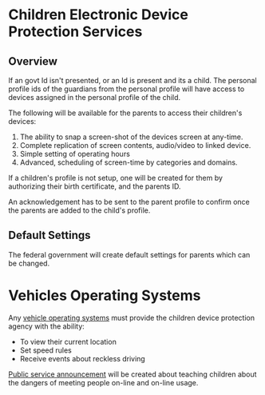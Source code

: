# Children Electronic Device Protection Services

## Overview

If an govt Id isn't presented, or an Id is present and its a child. The personal profile ids of the guardians from the personal profile will have access to devices assigned in the personal profile of the child.

The following will be available for the parents to access their children's devices:

1. The ability to snap a screen-shot of the devices screen at any-time.
2. Complete replication of screen contents, audio/video to linked device.
3. Simple setting of operating hours
4. Advanced, scheduling of screen-time by categories and domains.

If a children's profile is not setup, one will be created for them by authorizing their birth certificate, and the parents ID.

An acknowledgement has to be sent to the parent profile to confirm once the parents are added to the child's profile.

## Default Settings

The federal government will create default settings for parents which can be changed.

# Vehicles Operating Systems

Any [vehicle operating systems](/vehicle-technology-act/) must provide the children device protection agency with the ability:

- To view their current location
- Set speed rules
- Receive events about reckless driving

[Public service announcement](/public-service-announcements/) will be created about teaching children about the dangers of meeting people on-line and on-line usage.
